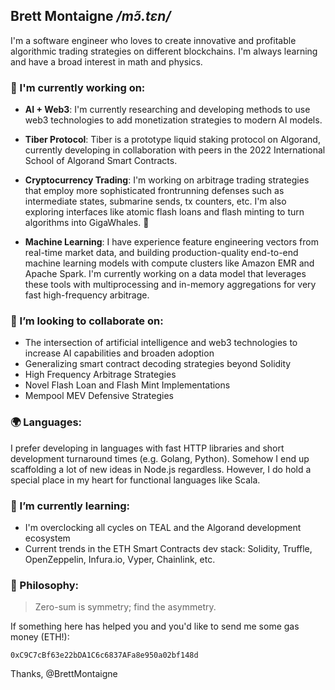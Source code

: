 ## Brett Montaigne  */mɔ̃.tɛn/*

I'm a software engineer who loves to create innovative and profitable algorithmic trading strategies on different blockchains. I'm always learning and have a broad interest in math and physics.

### 🔭 I'm currently working on:

* **AI + Web3**: I'm currently researching and developing methods to use web3 technologies to add monetization strategies to modern AI models.  
  
* **Tiber Protocol**: Tiber is a prototype liquid staking protocol on Algorand, currently developing in collaboration with peers in the 2022 International School of Algorand Smart Contracts.

* **Cryptocurrency Trading**: I'm working on arbitrage trading strategies that employ more sophisticated frontrunning defenses such as intermediate states, submarine sends, tx counters, etc. I'm also exploring interfaces like atomic flash loans and flash minting to turn algorithms into GigaWhales. 🐋

* **Machine Learning**: I have experience feature engineering vectors from real-time market data, and building production-quality end-to-end machine learning models with compute clusters like Amazon EMR and Apache Spark. I'm currently working on a data model that leverages these tools with multiprocessing and in-memory aggregations for very fast high-frequency arbitrage.

### 🤝 I’m looking to collaborate on:

* The intersection of artificial intelligence and web3 technologies to increase AI capabilities and broaden adoption 
* Generalizing smart contract decoding strategies beyond Solidity
* High Frequency Arbitrage Strategies
* Novel Flash Loan and Flash Mint Implementations
* Mempool MEV Defensive Strategies

### 🌍 Languages:
I prefer developing in languages with fast HTTP libraries and short development turnaround times (e.g. Golang, Python). 
Somehow I end up scaffolding a lot of new ideas in Node.js regardless.
However, I do hold a special place in my heart for functional languages like Scala.

### 🌱 I’m currently learning:
* I'm overclocking all cycles on TEAL and the Algorand development ecosystem
* Current trends in the ETH Smart Contracts dev stack: Solidity, Truffle, OpenZeppelin, Infura.io, Vyper, Chainlink, etc.

### 🧘 Philosophy: 
> Zero-sum is symmetry; find the asymmetry. 


If something here has helped you and you'd like to send me some gas money (ETH!):

`0xC9C7cBf63e22bDA1C6c6837AFa8e950a02bf148d`

Thanks, @BrettMontaigne
